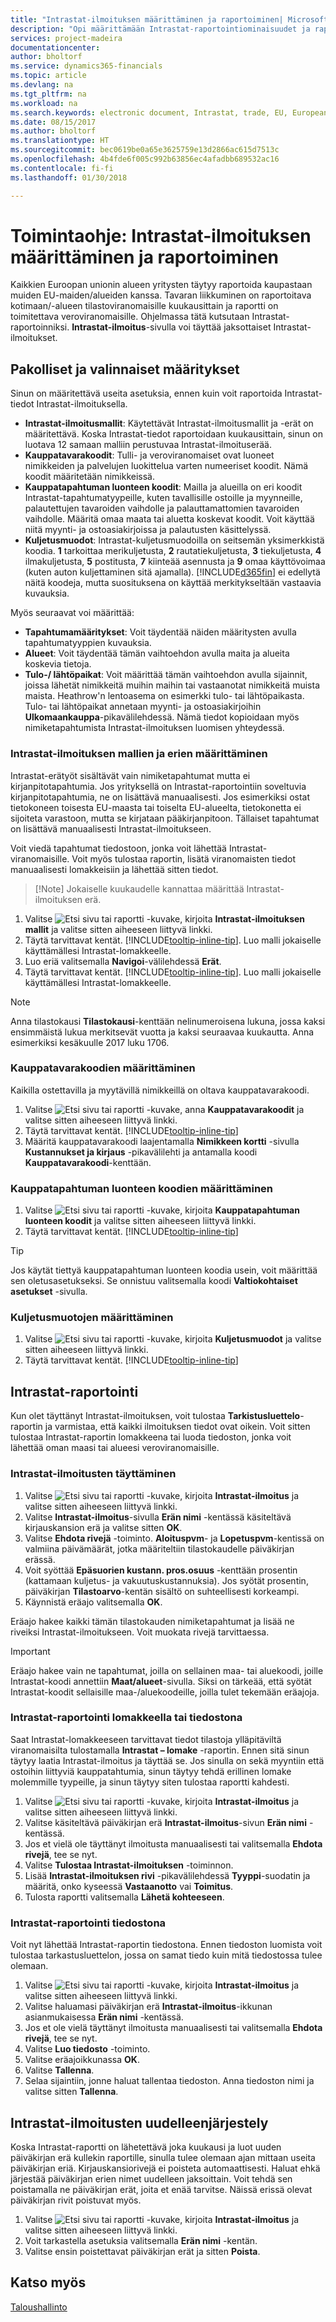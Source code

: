 ```yaml
---
title: "Intrastat-ilmoituksen määrittäminen ja raportoiminen| Microsoft Docs"
description: "Opi määrittämään Intrastat-raportointiominaisuudet ja raportoimaan muiden EU-maissa toimivien yritysten kanssa käyty kauppa."
services: project-madeira
documentationcenter: 
author: bholtorf
ms.service: dynamics365-financials
ms.topic: article
ms.devlang: na
ms.tgt_pltfrm: na
ms.workload: na
ms.search.keywords: electronic document, Intrastat, trade, EU, European Union
ms.date: 08/15/2017
ms.author: bholtorf
ms.translationtype: HT
ms.sourcegitcommit: bec0619be0a65e3625759e13d2866ac615d7513c
ms.openlocfilehash: 4b4fde6f005c992b63856ec4afadbb689532ac16
ms.contentlocale: fi-fi
ms.lasthandoff: 01/30/2018

---
```

# <a name="how-to-set-up-and-report-intrastat"></a>Toimintaohje: Intrastat-ilmoituksen määrittäminen ja raportoiminen
Kaikkien Euroopan unionin alueen yritysten täytyy raportoida kaupastaan muiden EU-maiden/alueiden kanssa. Tavaran liikkuminen on raportoitava kotimaan/-alueen tilastoviranomaisille kuukausittain ja raportti on toimitettava veroviranomaisille. Ohjelmassa tätä kutsutaan Intrastat-raportoinniksi. **Intrastat-ilmoitus**-sivulla voi täyttää jaksottaiset Intrastat-ilmoitukset.  

## <a name="required-and-optional-setups"></a>Pakolliset ja valinnaiset määritykset
Sinun on määritettävä useita asetuksia, ennen kuin voit raportoida Intrastat-tiedot Intrastat-ilmoituksella.  

* **Intrastat-ilmoitusmallit**: Käytettävät Intrastat-ilmoitusmallit ja -erät on määritettävä. Koska Intrastat-tiedot raportoidaan kuukausittain, sinun on luotava 12 samaan malliin perustuvaa Intrastat-ilmoituserää.  
* **Kauppatavarakoodit**: Tulli- ja veroviranomaiset ovat luoneet nimikkeiden ja palvelujen luokittelua varten numeeriset koodit. Nämä koodit määritetään nimikkeissä.
* **Kauppatapahtuman luonteen koodit**: Mailla ja alueilla on eri koodit Intrastat-tapahtumatyypeille, kuten tavallisille ostoille ja myynneille, palautettujen tavaroiden vaihdolle ja palauttamattomien tavaroiden vaihdolle. Määritä omaa maata tai aluetta koskevat koodit. Voit käyttää niitä myynti- ja ostoasiakirjoissa ja palautusten käsittelyssä.  
* **Kuljetusmuodot**: Intrastat-kuljetusmuodoilla on seitsemän yksimerkkistä koodia. **1** tarkoittaa merikuljetusta, **2** rautatiekuljetusta, **3** tiekuljetusta, **4** ilmakuljetusta, **5** postitusta, **7** kiinteää asennusta ja **9** omaa käyttövoimaa (kuten auton kuljettaminen sitä ajamalla). [!INCLUDE[d365fin](includes/d365fin_md.md)] ei edellytä näitä koodeja, mutta suosituksena on käyttää merkitykseltään vastaavia kuvauksia.  

Myös seuraavat voi määrittää:

* **Tapahtumamääritykset**: Voit täydentää näiden määritysten avulla tapahtumatyyppien kuvauksia.  
* **Alueet**: Voit täydentää tämän vaihtoehdon avulla maita ja alueita koskevia tietoja.  
* **Tulo-/ lähtöpaikat**: Voit määrittää tämän vaihtoehdon avulla sijainnit, joissa lähetät nimikkeitä muihin maihin tai vastaanotat nimikkeitä muista maista. Heathrow'n lentoasema on esimerkki tulo- tai lähtöpaikasta. Tulo- tai lähtöpaikat annetaan myynti- ja ostoasiakirjoihin **Ulkomaankauppa**-pikavälilehdessä. Nämä tiedot kopioidaan myös nimiketapahtumista Intrastat-ilmoituksen luomisen yhteydessä.  

### <a name="to-set-up-intrastat-templates-and-batches"></a>Intrastat-ilmoituksen mallien ja erien määrittäminen
Intrastat-erätyöt sisältävät vain nimiketapahtumat mutta ei kirjanpitotapahtumia. Jos yrityksellä on Intrastat-raportointiin soveltuvia kirjanpitotapahtumia, ne on lisättävä manuaalisesti. Jos esimerkiksi ostat tietokoneen toisesta EU-maasta tai toiselta EU-alueelta, tietokonetta ei sijoiteta varastoon, mutta se kirjataan pääkirjanpitoon. Tällaiset tapahtumat on lisättävä manuaalisesti Intrastat-ilmoitukseen.  

Voit viedä tapahtumat tiedostoon, jonka voit lähettää Intrastat-viranomaisille. Voit myös tulostaa raportin, lisätä viranomaisten tiedot manuaalisesti lomakkeisiin ja lähettää sitten tiedot.

>  [!Note]
> Jokaiselle kuukaudelle kannattaa määrittää Intrastat-ilmoituksen erä.  

1. Valitse ![Etsi sivu tai raportti](media/ui-search/search_small.png "Etsi sivu tai raportti -kuvake") -kuvake, kirjoita **Intrastat-ilmoituksen mallit** ja valitse sitten aiheeseen liittyvä linkki.  
2. Täytä tarvittavat kentät. [!INCLUDE[tooltip-inline-tip](includes/tooltip-inline-tip_md.md)]. Luo malli jokaiselle käyttämällesi Intrastat-lomakkeelle.  
3. Luo eriä valitsemalla **Navigoi**-välilehdessä **Erät**.  
4. Täytä tarvittavat kentät. [!INCLUDE[tooltip-inline-tip](includes/tooltip-inline-tip_md.md)]. Luo malli jokaiselle käyttämällesi Intrastat-lomakkeelle.  

> [!Note]
> Anna tilastokausi **Tilastokausi**-kenttään nelinumeroisena lukuna, jossa kaksi ensimmäistä lukua merkitsevät vuotta ja kaksi seuraavaa kuukautta. Anna esimerkiksi kesäkuulle 2017 luku 1706.

### <a name="to-set-up-commodity-codes"></a>Kauppatavarakoodien määrittäminen
Kaikilla ostettavilla ja myytävillä nimikkeillä on oltava kauppatavarakoodi.  

1. Valitse ![Etsi sivu tai raportti](media/ui-search/search_small.png "Etsi sivu tai raportti -kuvake") -kuvake, anna **Kauppatavarakoodit** ja valitse sitten aiheeseen liittyvä linkki.  
2. Täytä tarvittavat kentät. [!INCLUDE[tooltip-inline-tip](includes/tooltip-inline-tip_md.md)]  
3. Määritä kauppatavarakoodi laajentamalla **Nimikkeen kortti** -sivulla **Kustannukset ja kirjaus** -pikavälilehti ja antamalla koodi **Kauppatavarakoodi**-kenttään.   

### <a name="to-set-up-transaction-nature-codes"></a>Kauppatapahtuman luonteen koodien määrittäminen
1. Valitse ![Etsi sivu tai raportti](media/ui-search/search_small.png "Etsi sivu tai raportti -kuvake") -kuvake, kirjoita **Kauppatapahtuman luonteen koodit** ja valitse sitten aiheeseen liittyvä linkki.  
2. Täytä tarvittavat kentät. [!INCLUDE[tooltip-inline-tip](includes/tooltip-inline-tip_md.md)]  

> [!Tip]
> Jos käytät tiettyä kauppatapahtuman luonteen koodia usein, voit määrittää sen oletusasetukseksi. Se onnistuu valitsemalla koodi **Valtiokohtaiset asetukset** -sivulla.

### <a name="to-set-up-transport-methods"></a>Kuljetusmuotojen määrittäminen
1. Valitse ![Etsi sivu tai raportti](media/ui-search/search_small.png "Etsi sivu tai raportti -kuvake") -kuvake, kirjoita **Kuljetusmuodot** ja valitse sitten aiheeseen liittyvä linkki.  
2. Täytä tarvittavat kentät. [!INCLUDE[tooltip-inline-tip](includes/tooltip-inline-tip_md.md)]  

## <a name="to-report-intrastat"></a>Intrastat-raportointi
Kun olet täyttänyt Intrastat-ilmoituksen, voit tulostaa **Tarkistusluettelo**-raportin ja varmistaa, että kaikki ilmoituksen tiedot ovat oikein. Voit sitten tulostaa Intrastat-raportin lomakkeena tai luoda tiedoston, jonka voit lähettää oman maasi tai alueesi veroviranomaisille.  

### <a name="to-fill-in-intrastat-journals"></a>Intrastat-ilmoitusten täyttäminen  
1. Valitse ![Etsi sivu tai raportti](media/ui-search/search_small.png "Etsi sivu tai raportti -kuvake") -kuvake, kirjoita **Intrastat-ilmoitus** ja valitse sitten aiheeseen liittyvä linkki.  
2. Valitse **Intrastat-ilmoitus**-sivulla **Erän nimi** -kentässä käsiteltävä kirjauskansion erä ja valitse sitten **OK**.  
3. Valitse **Ehdota rivejä** -toiminto. **Aloituspvm**- ja **Lopetuspvm**-kentissä on valmiina päivämäärät, jotka määriteltiin tilastokaudelle päiväkirjan erässä.  
4. Voit syöttää **Epäsuorien kustann. pros.osuus** -kenttään prosentin (kattamaan kuljetus- ja vakuutuskustannuksia). Jos syötät prosentin, päiväkirjan **Tilastoarvo**-kentän sisältö on suhteellisesti korkeampi.  
5. Käynnistä eräajo valitsemalla **OK**.  

Eräajo hakee kaikki tämän tilastokauden nimiketapahtumat ja lisää ne riveiksi Intrastat-ilmoitukseen. Voit muokata rivejä tarvittaessa.  

> [!IMPORTANT]  
>  Eräajo hakee vain ne tapahtumat, joilla on sellainen maa- tai aluekoodi, joille Intrastat-koodi annettiin **Maat/alueet**-sivulla. Siksi on tärkeää, että syötät Intrastat-koodit sellaisille maa-/aluekoodeille, joilla tulet tekemään eräajoja.  

### <a name="report-intrastat-on-a-form-or-a-file"></a>Intrastat-raportointi lomakkeella tai tiedostona
Saat Intrastat-lomakkeeseen tarvittavat tiedot tilastoja ylläpitäviltä viranomaisilta tulostamalla **Intrastat – lomake** -raportin. Ennen sitä sinun täytyy laatia Intrastat-ilmoitus ja täyttää se. Jos sinulla on sekä myyntiin että ostoihin liittyviä kauppatahtumia, sinun täytyy tehdä erillinen lomake molemmille tyypeille, ja sinun täytyy siten tulostaa raportti kahdesti.  

1. Valitse ![Etsi sivu tai raportti](media/ui-search/search_small.png "Etsi sivu tai raportti -kuvake") -kuvake, kirjoita **Intrastat-ilmoitus** ja valitse sitten aiheeseen liittyvä linkki.  
2. Valitse käsiteltävä päiväkirjan erä **Intrastat-ilmoitus**-sivun **Erän nimi** -kentässä.  
3. Jos et vielä ole täyttänyt ilmoitusta manuaalisesti tai valitsemalla **Ehdota rivejä**, tee se nyt.  
4. Valitse **Tulostaa Intrastat-ilmoituksen** -toiminnon.  
5. Lisää **Intrastat-ilmoituksen rivi** -pikavälilehdessä **Tyyppi**-suodatin ja määritä, onko kyseessä **Vastaanotto** vai **Toimitus**.  
6. Tulosta raportti valitsemalla **Lähetä kohteeseen**.  

### <a name="report-intrastat-in-a-file"></a>Intrastat-raportointi tiedostona
Voit nyt lähettää Intrastat-raportin tiedostona. Ennen tiedoston luomista voit tulostaa tarkastusluettelon, jossa on samat tiedo kuin mitä tiedostossa tulee olemaan.  

1. Valitse ![Etsi sivu tai raportti](media/ui-search/search_small.png "Etsi sivu tai raportti -kuvake") -kuvake, kirjoita **Intrastat-ilmoitus** ja valitse sitten aiheeseen liittyvä linkki.  
2. Valitse haluamasi päiväkirjan erä **Intrastat-ilmoitus**-ikkunan asianmukaisessa **Erän nimi** -kentässä.  
3. Jos et ole vielä täyttänyt ilmoitusta manuaalisesti tai valitsemalla **Ehdota rivejä**, tee se nyt.  
4. Valitse **Luo tiedosto** -toiminto.  
5. Valitse eräajoikkunassa **OK**.  
6. Valitse **Tallenna**.  
7. Selaa sijaintiin, jonne haluat tallentaa tiedoston. Anna tiedoston nimi ja valitse sitten **Tallenna**.

## <a name="reorganize-intrastat-journals"></a>Intrastat-ilmoitusten uudelleenjärjestely
Koska Intrastat-raportti on lähetettävä joka kuukausi ja luot uuden päiväkirjan erä kullekin raportille, sinulla tulee olemaan ajan mittaan useita päiväkirjan eriä. Kirjauskansiorivejä ei poisteta automaattisesti. Haluat ehkä järjestää päiväkirjan erien nimet uudelleen jaksoittain. Voit tehdä sen poistamalla ne päiväkirjan erät, joita et enää tarvitse. Näissä erissä olevat päiväkirjan rivit poistuvat myös.  

1. Valitse ![Etsi sivu tai raportti](media/ui-search/search_small.png "Etsi sivu tai raportti -kuvake") -kuvake, kirjoita **Intrastat-ilmoitus** ja valitse sitten aiheeseen liittyvä linkki.  
2. Voit tarkastella asetuksia valitsemalla **Erän nimi** -kentän.  
3. Valitse ensin poistettavat päiväkirjan erät ja sitten **Poista**.  

## <a name="see-also"></a>Katso myös
[Taloushallinto](finance.md)


